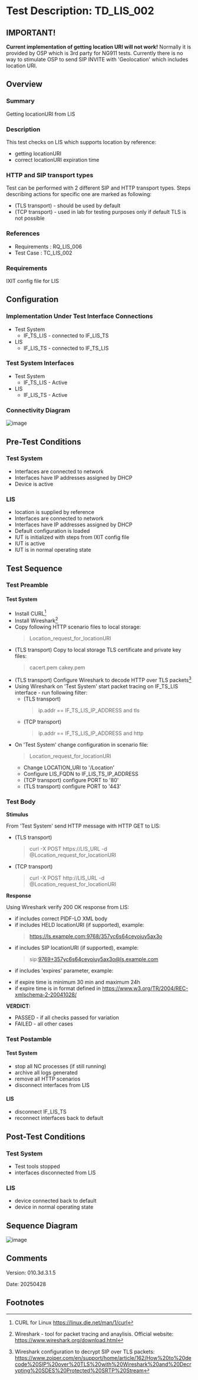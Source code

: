 # Test Description: TD_LIS_002

## IMPORTANT!
**Current implementation of getting location URI will not work!**
Normally it is provided by OSP which is 3rd party for NG911 tests. Currently there is no way to stimulate OSP to send SIP INVITE with 'Geolocation' which includes location URI.


## Overview
### Summary
Getting locationURI from LIS


### Description
This test checks on LIS which supports location by reference:
* getting locationURI
* correct locationURI expiration time

### HTTP and SIP transport types
Test can be performed with 2 different SIP and HTTP transport types. Steps describing actions for specific one are marked as following:
- (TLS transport) - should be used by default
- (TCP transport) - used in lab for testing purposes only if default TLS is not possible

### References
* Requirements : RQ_LIS_006
* Test Case    : TC_LIS_002

### Requirements
IXIT config file for LIS

## Configuration
### Implementation Under Test Interface Connections
<!-- Identify each of the FEs that are part of the configuration and how they are connected -->
* Test System
  * IF_TS_LIS - connected to IF_LIS_TS
* LIS
  * IF_LIS_TS - connected to IF_TS_LIS 


### Test System Interfaces
<!-- Identify each of the test system interfaces and whether it will be in active or monitor mode -->
* Test System
  * IF_TS_LIS - Active
* LIS
  * IF_LIS_TS - Active


### Connectivity Diagram
<!--
[![](https://mermaid.ink/img/pako:eNpdUNsKgkAQ_RWZZ_0BiZ4iEOwlfYoFmdzxQu6u7IUQ8d-b0oqapzPnnLnOUBtJkEIzmHvdofVRfhY64siOVVlUeVbskmTPCSMmhF5VF66txbGLSnI-KibnSa3KT-1KkZZ_VR9pc7-bb26IQZFV2EtebX7SAnxHigSkDCXamwChF_Zh8KaYdA2pt4FiCKNET4ceeZCCtMHBMTuivhjzzUn23tjTevvrBTFYE9pucywPiKlY2g?type=png)](https://mermaid.live/edit#pako:eNpdUNsKgkAQ_RWZZ_0BiZ4iEOwlfYoFmdzxQu6u7IUQ8d-b0oqapzPnnLnOUBtJkEIzmHvdofVRfhY64siOVVlUeVbskmTPCSMmhF5VF66txbGLSnI-KibnSa3KT-1KkZZ_VR9pc7-bb26IQZFV2EtebX7SAnxHigSkDCXamwChF_Zh8KaYdA2pt4FiCKNET4ceeZCCtMHBMTuivhjzzUn23tjTevvrBTFYE9pucywPiKlY2g)
-->

![image](https://github.com/user-attachments/assets/cedadb4e-49ad-4ff9-84c3-325e45c6c789)


## Pre-Test Conditions

### Test System
* Interfaces are connected to network
* Interfaces have IP addresses assigned by DHCP
* Device is active

### LIS
* location is supplied by reference
* Interfaces are connected to network
* Interfaces have IP addresses assigned by DHCP
* Default configuration is loaded
* IUT is initialized with steps from IXIT config file
* IUT is active
* IUT is in normal operating state


## Test Sequence

### Test Preamble

#### Test System
* Install CURL[^1]
* Install Wireshark[^2]
* Copy following HTTP scenario files to local storage:
  > Location_request_for_locationURI
* (TLS transport) Copy to local storage TLS certificate and private key files:
  > cacert.pem
  > cakey.pem
* (TLS transport) Configure Wireshark to decode HTTP over TLS packets[^3]
* Using Wireshark on 'Test System' start packet tracing on IF_TS_LIS interface - run following filter:
   * (TLS transport)
     > ip.addr == IF_TS_LIS_IP_ADDRESS and tls
   * (TCP transport)
     > ip.addr == IF_TS_LIS_IP_ADDRESS and http
* On 'Test System' change configuration in scenario file:
   > Location_request_for_locationURI
   * Change LOCATION_URI to '/Location'
   * Configure LIS_FQDN to IF_LIS_TS_IP_ADDRESS
   * (TCP transport) configure PORT to '80'
   * (TLS transport) configure PORT to '443'

### Test Body

**Stimulus**

From 'Test System' send HTTP message with HTTP GET to LIS:
   * (TLS transport)
     > curl -X POST https://LIS_URL -d @Location_request_for_locationURI
   * (TCP transport)
     > curl -X POST http://LIS_URL -d @Location_request_for_locationURI
 
 **Response**
 
Using Wireshark verify 200 OK response from LIS:
* if includes correct PIDF-LO XML body
* if includes HELD locationURI (if supported), example:
    > <locationURI>https://ls.example.com:9768/357yc6s64ceyoiuy5ax3o</locationURI>
* if includes SIP locationURI (if supported), example:
    > <locationURI>sip:9769+357yc6s64ceyoiuy5ax3o@ls.example.com</locationURI>
* if includes 'expires' parameter, example:
    > <locationUriSet expires="2006-01-01T13:00:00.0Z">
* if expire time is minimum 30 min and maximum 24h
* if expire time is in format defined in https://www.w3.org/TR/2004/REC-xmlschema-2-20041028/

**VERDICT:**
* PASSED - if all checks passed for variation
* FAILED - all other cases


### Test Postamble
#### Test System
* stop all NC processes (if still running)
* archive all logs generated
* remove all HTTP scenarios
* disconnect interfaces from LIS

#### LIS
* disconnect IF_LIS_TS
* reconnect interfaces back to default


## Post-Test Conditions 
### Test System 
* Test tools stopped
* interfaces disconnected from LIS

### LIS
* device connected back to default
* device in normal operating state

## Sequence Diagram
<!--
[![](https://mermaid.ink/img/pako:eNpNj81OwzAQhF_F2itJlMbNj32ohOAAAtRKyQn5YsXbNALbxXEkSpR3x01pxW018-3uzAStVQgc4jgWprVm33dcGEJ075x19623buBkLz8HFGaBBvwa0bT42MvOSX2GCWlw8KQ-DR51vNncvT7XnDw1zY7stnVzQYIWrH_gH5GlKdm-QAQanZa9CmGm84YAf0CNAngYlXQfAoSZAydHb-uTaYF7N2IE41FJf40DfMkawVGad2v1FULVhypvl7JL5wUBPsE38CxPGM2KNM8rVqxpWVYRnIJc0CSnRZkzytZsRekcwc9yNE1YkdEyeJSt8qqgETg7dofb-86dm1x-OzQK3YMdjQe-ovMvmstzMA?type=png)](https://mermaid.live/edit#pako:eNpNj81OwzAQhF_F2itJlMbNj32ohOAAAtRKyQn5YsXbNALbxXEkSpR3x01pxW018-3uzAStVQgc4jgWprVm33dcGEJ075x19623buBkLz8HFGaBBvwa0bT42MvOSX2GCWlw8KQ-DR51vNncvT7XnDw1zY7stnVzQYIWrH_gH5GlKdm-QAQanZa9CmGm84YAf0CNAngYlXQfAoSZAydHb-uTaYF7N2IE41FJf40DfMkawVGad2v1FULVhypvl7JL5wUBPsE38CxPGM2KNM8rVqxpWVYRnIJc0CSnRZkzytZsRekcwc9yNE1YkdEyeJSt8qqgETg7dofb-86dm1x-OzQK3YMdjQe-ovMvmstzMA)
-->

![image](https://github.com/user-attachments/assets/83806c55-6604-4948-a4bc-5980c0d79fa1)



## Comments

Version:  010.3d.3.1.5

Date:     20250428


## Footnotes
[^1]: CURL for Linux https://linux.die.net/man/1/curl
[^2]: Wireshark - tool for packet tracing and anaylisis. Official website: https://www.wireshark.org/download.html
[^3]: Wireshark configuration to decrypt SIP over TLS packets: https://www.zoiper.com/en/support/home/article/162/How%20to%20decode%20SIP%20over%20TLS%20with%20Wireshark%20and%20Decrypting%20SDES%20Protected%20SRTP%20Stream

